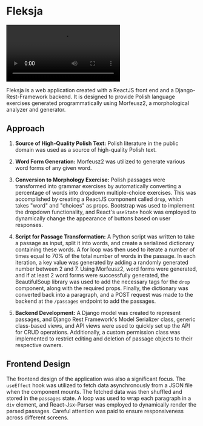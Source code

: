 # Fleksja

![Demo](./Fleksja.webm)

Fleksja is a web application created with a ReactJS front end and a Django-Rest-Framework backend. It is designed to provide Polish language exercises generated programmatically using Morfeusz2, a morphological analyzer and generator.



## Approach

1. **Source of High-Quality Polish Text:** Polish literature in the public domain was used as a source of high-quality Polish text.

2. **Word Form Generation:** Morfeusz2 was utilized to generate various word forms of any given word.

3. **Conversion to Morphology Exercise:** Polish passages were transformed into grammar exercises by automatically converting a percentage of words into dropdown multiple-choice exercises. This was accomplished by creating a ReactJS component called `drop`, which takes "word" and "choices" as props. Bootstrap was used to implement the dropdown functionality, and React's `useState` hook was employed to dynamically change the appearance of buttons based on user responses.

4. **Script for Passage Transformation:** A Python script was written to take a passage as input, split it into words, and create a serialized dictionary containing these words. A for loop was then used to iterate a number of times equal to 70% of the total number of words in the passage. In each iteration, a key value was generated by adding a randomly generated number between 2 and 7. Using Morfeusz2, word forms were generated, and if at least 2 word forms were successfully generated, the BeautifulSoup library was used to add the necessary tags for the `drop` component, along with the required props. Finally, the dictionary was converted back into a paragraph, and a POST request was made to the backend at the `/passages` endpoint to add the passages.

5. **Backend Development:** A Django model was created to represent passages, and Django Rest Framework's Model Serializer class, generic class-based views, and API views were used to quickly set up the API for CRUD operations. Additionally, a custom permission class was implemented to restrict editing and deletion of passage objects to their respective owners.

## Frontend Design

The frontend design of the application was also a significant focus. The `useEffect` hook was utilized to fetch data asynchronously from a JSON file when the component mounts. The fetched data was then shuffled and stored in the `passages` state. A loop was used to wrap each paragraph in a `div` element, and React-Jsx-Parser was employed to dynamically render the parsed passages. Careful attention was paid to ensure responsiveness across different screens.

